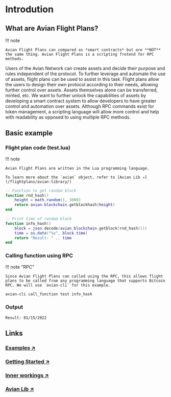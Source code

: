 # Introdution

## What are Avian Flight Plans?
!!! note

    Avian Flight Plans can compared as *smart contracts* but are **NOT** the same thing. Avian Flight Plans is a scripting frotend for RPC methods.

Users of the Avian Network can create assets and decide their purpose and rules independent of the protocol. To further leverage and automate the use of assets, flight plans can be used to assist in this task. Flight plans allow the users to design their own protocol according to their needs, allowing further control over assets. 
Assets themselves alone can be transferred, minted, etc. We want to further unlock the capabilities of assets by developing a smart contract system to allow developers to have greater control and automation over assets. Although RPC commands exist for token management, a scripting language will allow more control and help with readability as opposed to using multiple RPC methods.

## Basic example

### Flight plan code (test.lua)

!!! note

    Avian Flight Plans are written in the Lua programming language. 
    
    To learn more about the `avian` object, refer to [Avian Lib ↗](/flightplans/avian-library/)

```lua
-- Function to get random block
function rnd_hash()
    height = math.random(1, 3000)
    return avian.blockchain.getblockhash(height)
end

-- Print time of random block
function info_hash()
    block = json.decode(avian.blockchain.getblock(rnd_hash()))
    time = os.date("%x", block.time)
    return "Result: " .. time
end

```

### Calling function using RPC

!!! note "RPC"

    Since Avian Flight Plans can called using the RPC, this allows flight plans to be called from any programming language that supports Bitcoin RPC. We will use `avian-cli` for this example.

```bash
avian-cli call_function test info_hash
```

### Output
```
Result: 01/15/2022
```

## Links

### [Examples ↗](/flightplans/b)

### [Getting Started ↗](/flightplans/c)

### [Inner workings ↗](/flightplans/d)

### [Avian Lib ↗](/flightplans/avian-library/)
